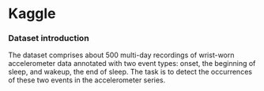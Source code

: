# Kaggle

### Dataset introduction
The dataset comprises about 500 multi-day recordings of wrist-worn accelerometer data annotated with two event types: onset, the beginning of sleep, and wakeup, the end of sleep. The task is to detect the occurrences of these two events in the accelerometer series.


